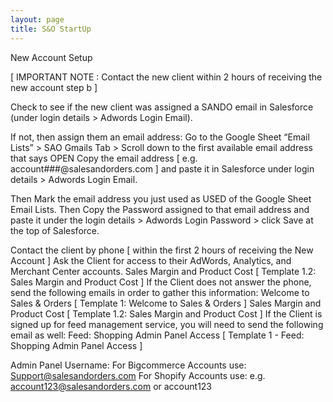 ```yaml
---
layout: page
title: S&O StartUp
---
```


New Account Setup

[ IMPORTANT NOTE : Contact the new client within 2 hours of receiving the new account step b ]

Check to see if the new client was assigned a SANDO email in Salesforce (under login details > Adwords Login Email).

If not, then assign them an email address: Go to the Google Sheet “Email Lists” > SAO Gmails Tab > Scroll down to the first available email address that says OPEN
Copy the email address [ e.g. account###@salesandorders.com ] and paste it in Salesforce under login details > Adwords Login Email.

Then Mark the email address you just used as USED of the Google Sheet Email Lists.
Then Copy the Password assigned to that email address and paste it under the login details > Adwords Login Password > click Save at the top of Salesforce.

Contact the client by phone [ within the first 2 hours of receiving the New Account ]
Ask the Client for access to their AdWords, Analytics, and Merchant Center accounts.
Sales Margin and Product Cost [ Template 1.2: Sales Margin and Product Cost ]
If the Client does not answer the phone, send the following emails in order to gather this information:
Welcome to Sales & Orders [ Template 1: Welcome to Sales & Orders ]
Sales Margin and Product Cost [ Template 1.2: Sales Margin and Product Cost ]
If the Client is signed up for feed management service, you will need to send the following email as well:
Feed: Shopping Admin Panel Access [ Template 1 - Feed: Shopping Admin Panel Access ]

Admin Panel Username:
For Bigcommerce Accounts use: Support@salesandorders.com
For Shopify Accounts use: e.g. account123@salesandorders.com or account123
